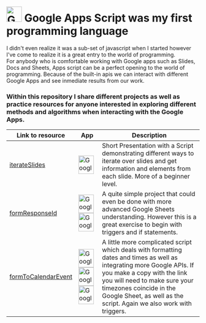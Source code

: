 # <img src="https://upload.wikimedia.org/wikipedia/commons/thumb/2/2f/Google_Apps_Script.svg/768px-Google_Apps_Script.svg.png" alt="Google Apps Script" width="40" height="40"/> Google Apps Script was my first programming language #

I didn't even realize it was a sub-set of javascript when I started however I've come to realize it is a great entry to the world of programming. <br >
For anybody who is comfortable working with Google apps such as Slides, Docs and Sheets, Apps script can be a perfect opening to the world of programming. Because of the built-in apis we can interact with different Google Apps and see inmediate results from our work. <br />
### Within this repository I share different projects as well as practice resources for anyone interested in exploring different methods and algorithms when interacting with the Google Apps. ###

| Link to resource | App | Description |
| --- | --- | --- |
| [iterateSlides](https://docs.google.com/presentation/d/1M935Rlmmc34RATZuDHvcMWiqY_qKG4pysf_RK2NguCY/copy) | <img src="https://upload.wikimedia.org/wikipedia/commons/thumb/1/1e/Google_Slides_logo_%282014-2020%29.svg/1489px-Google_Slides_logo_%282014-2020%29.svg.png" alt="Google Apps Script" width="40" height="48"/> | Short Presentation with a Script demonstrating different ways to iterate over slides and get information and elements from each slide. More of a beginner level. |
| [formResponseId](https://docs.google.com/forms/d/1KpGOcVnzppDE_7gkkJ5l_IwDuHGNs5qVt-3BE_3NKFU/copy) | <img src="https://encrypted-tbn0.gstatic.com/images?q=tbn:ANd9GcSz7q6UQnn2VH4F-p00OZpPX_2RppnoNtLAFw&s" alt="Google Forms" width="40" height="48"/>  <img src="https://upload.wikimedia.org/wikipedia/commons/thumb/3/30/Google_Sheets_logo_%282014-2020%29.svg/1200px-Google_Sheets_logo_%282014-2020%29.svg.png" alt="Google Sheets" width="40" height="48"/> | A quite simple project that could even be done with more advanced Google Sheets understanding. However this is a great exercise to begin with triggers and if statements. |
| [formToCalendarEvent](https://docs.google.com/forms/d/1aME78EsIUFjvoH7wUSQ2A_hV7yLIQHYRaO-vNVY-UKs/copy) | <img src="https://encrypted-tbn0.gstatic.com/images?q=tbn:ANd9GcSz7q6UQnn2VH4F-p00OZpPX_2RppnoNtLAFw&s" alt="Google Forms" width="40" height="48"/>  <img src="https://upload.wikimedia.org/wikipedia/commons/thumb/3/30/Google_Sheets_logo_%282014-2020%29.svg/1200px-Google_Sheets_logo_%282014-2020%29.svg.png" alt="Google Sheets" width="40" height="48"/>  <img src="https://encrypted-tbn0.gstatic.com/images?q=tbn:ANd9GcTfZRzn2OpNq-OaU1QGcrCL9HDxi6k-4HXAyg&s" alt="Google Calendar" width="40" height="48"/> | A little more complicated script which deals with formatting dates and times as well as integrating more Google APIs. If you make a copy with the link you will need to make sure your timezones coincide in the Google Sheet, as well as the script. Again we also work with triggers. |